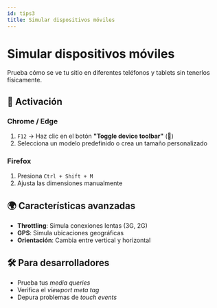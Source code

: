 ```yaml
---
id: tips3
title: Simular dispositivos móviles
---
```


# Simular dispositivos móviles

Prueba cómo se ve tu sitio en diferentes teléfonos y tablets sin tenerlos físicamente.

## 🔄 Activación

### Chrome / Edge
1. `F12` → Haz clic en el botón **"Toggle device toolbar"** (📱)
2. Selecciona un modelo predefinido o crea un tamaño personalizado

### Firefox
1. Presiona `Ctrl + Shift + M`
2. Ajusta las dimensiones manualmente

## 🌍 Características avanzadas

- **Throttling**: Simula conexiones lentas (3G, 2G)
- **GPS**: Simula ubicaciones geográficas
- **Orientación**: Cambia entre vertical y horizontal

## 🛠️ Para desarrolladores

- Prueba tus _media queries_
- Verifica el _viewport meta tag_
- Depura problemas de _touch events_
